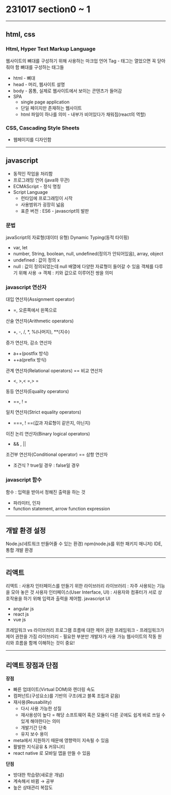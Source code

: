 # 231017 section0 ~ 1
---
## html, css
    
### Html, Hyper Text Markup Language
    
웹사이트의 뼈대를 구성하기 위해 사용하는 마크업 언어
Tag -<html></html>
태그는 열었으면 꼭 닫아줘야 함
뼈대를 구성하는 태그들
- html - 뼈대
- head - 머리, 웹사이트 설명
- body - 몸통, 실제로 웹사이트에서 보이는 콘텐츠가 들어감
- SPA
    - single page application
    - 단일 페이지만 존재하는 웹사이트
    - html 파일이 하나를 의미 - 내부가 비어있다가 채워짐(react의 역할)
        
### CSS, Cascading Style Sheets
- 웹페이지를 디자인함
---
## javascript
-  동적인 작업을 처리함
- 프로그래밍 언어 (java와 무관)
- ECMAScript - 정식 명칭
- Script Language
    - 런타임에 프로그래밍이 시작
    - 사용범위가 굉장히 넓음
    - 표준 버전 : ES6 - javascript의 발판
  
### 문법
javaScript의 자료형(데이터 유형)
Dynamic Typing(동적 타이핑)
- var, let
- number, String, boolean, null, undefined(정의가 안되어있음), array, object
- undefined  : 값이 정의 x
- null : 값이 정의되었는데 null
배열에 다양한 자료형이 들어갈 수 있음
객체를 다루기 위해 사용 → 객체 : 키와 값으로 이루어진 쌍을 의미

### javascript 연산자
대입 연산자(Assignment operator)
- =, 오른쪽에서 왼쪽으로
  
산술 연산자(Arithmetic operators)
- +, -, /, *, %(나머지), **(지수)
  
증가 연산자, 감소 연산자
- a++(postfix 방식)
- ++a(prefix 방식)
  
관계 연산자(Relational operators) == 비교 연산자
- <, >,< =,> =
  
동등 연산자(Equality operators)
- ==, ! =
  
일치 연산자(Strict equality operators)
- ===, ! ==(값과 자료형이 같은지, 아닌지)

이진 논리 연산자(Binary logical operators)
- && , ||

조건부 연산자(Conditional operator) == 삼항 연산자
- 조건식 ? true일 경우 : false일 경우
  
### javascript 함수
함수 : 입력을 받아서 정해진 출력을 하는 것
- 파라미터, 인자
- function statement, arrow function expression

---
## 개발 환경 설정

Node.js(네트워크 만들어줄 수 있는 환경)
npm(node.js를 위한 패키지 매니저)
IDE, 통합 개발 환경

---
## 리액트 

리액트 : 사용자 인터페이스를 만들기 위한 라이브러리
라이브러리 : 자주 사용되는 기능을 모아 놓은 것
사용자 인터페이스(User Interface, UI) :  사용자와 컴퓨터가 서로 상호작용을 하기 위해 입력과 출력을 제어함.
javascript UI
- angular js
- react js
- vue js

프레임워크 vs 라이브러리
프로그램 흐름에 대한 제어 권한 
프레임워크 - 프레임워크가 제어 권한을 가짐
라이브러리 - 필요한 부분만 개발자가 사용 가능
웹사이트의 작동 원리와 흐름을 함께 이해하는 것이 중요!

--- 

## 리액트 장점과 단점

  **장점**
- 빠른 업데이트(Virtual DOM)와 렌더링 속도
- 컴퍼넌트(구성요소)를 기반의 구조(레고 블록 조립과 같음)
- 재사용(Reusability)
    - 다시 사용 가능한 성질
    - 재사용성이 높다 = 해당 소프트웨어 혹은 모듈이 다른 곳에도 쉽게 바로 쓰일 수 있게 해야한다는 의미
    - 개발기간 단축
    - 유지 보수 용이
- meta에서 지원하기 때문에 영향력이 지속될 수 있음
- 활발한 지식공유 & 커뮤니티
- react native 로 모바일 앱을 만들 수 있음
    
**단점**
 - 방대한 학습량(새로운 개념)
 - 계속해서 바뀜 → 공부
 - 높은 상태관리 복잡도
